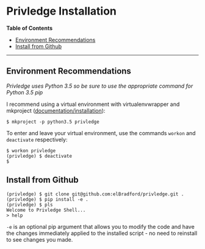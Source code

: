 # Privledge Installation

**Table of Contents**
- [Environment Recommendations](#environment-recommendations)
- [Install from Github](#install-from-github)

---

## Environment Recommendations
_Privledge uses Python 3.5 so be sure to use the appropriate command for Python 3.5 pip_

I recommend using a virtual environment with virtualenvwrapper and mkproject ([documentation/installation](https://virtualenvwrapper.readthedocs.io/en/latest/install.html)):

```
$ mkproject -p python3.5 privledge
```

To enter and leave your virtual environment, use the commands `workon` and `deactivate` respectively:

```
$ workon privledge
(privledge) $ deactivate
$
```

## Install from Github
```
(privledge) $ git clone git@github.com:elBradford/privledge.git .
(privledge) $ pip install -e .
(privledge) $ pls
Welcome to Privledge Shell...
> help
```
`-e` is an optional pip argument that allows you to modify the code and have the changes immediately applied to the installed script - no need to reinstall to see changes you  made.
